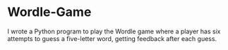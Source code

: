 # Wordle-Game
I wrote a Python program to play the Wordle game where a player has six attempts to guess a five-letter word, getting feedback after each guess.
